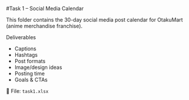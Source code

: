 #Task 1 – Social Media Calendar

This folder contains the 30-day social media post calendar for OtakuMart (anime merchandise franchise).  

Deliverables
- Captions  
- Hashtags  
- Post formats  
- Image/design ideas  
- Posting time  
- Goals & CTAs  

📂 File: `task1.xlsx`
